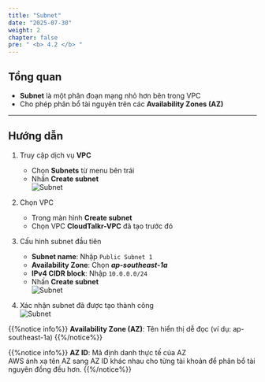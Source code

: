 ```yaml
---
title: "Subnet"
date: "2025-07-30"
weight: 2
chapter: false
pre: " <b> 4.2 </b> "
---
```


## Tổng quan

- **Subnet** là một phân đoạn mạng nhỏ hơn bên trong VPC
- Cho phép phân bổ tài nguyên trên các **Availability Zones (AZ)**

---

## Hướng dẫn

1. Truy cập dịch vụ **VPC**

   - Chọn **Subnets** từ menu bên trái
   - Nhấn **Create subnet**  
     ![Subnet](/images/4.networking/subnet01.png)

2. Chọn VPC

   - Trong màn hình **Create subnet**
   - Chọn VPC **CloudTalkr-VPC** đã tạo trước đó

3. Cấu hình subnet đầu tiên

   - **Subnet name**: Nhập `Public Subnet 1`
   - **Availability Zone**: Chọn **_ap-southeast-1a_**
   - **IPv4 CIDR block**: Nhập `10.0.0.0/24`
   - Nhấn **Create subnet**  
     ![Subnet](/images/4.networking/subnet02.png)

4. Xác nhận subnet đã được tạo thành công  
   ![Subnet](/images/4.networking/subnet03.png)

{{%notice info%}}
**Availability Zone (AZ)**: Tên hiển thị dễ đọc (ví dụ: ap-southeast-1a)
{{%/notice%}}

{{%notice info%}}
**AZ ID**: Mã định danh thực tế của AZ  
AWS ánh xạ tên AZ sang AZ ID khác nhau cho từng tài khoản để phân bổ tài nguyên đồng đều hơn.
{{%/notice%}}
